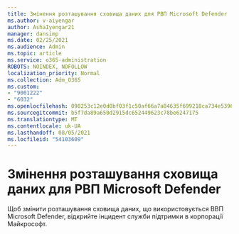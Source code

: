 ```yaml
---
title: Змінення розташування сховища даних для РВП Microsoft Defender
ms.author: v-aiyengar
author: AshaIyengar21
manager: dansimp
ms.date: 02/25/2021
ms.audience: Admin
ms.topic: article
ms.service: o365-administration
ROBOTS: NOINDEX, NOFOLLOW
localization_priority: Normal
ms.collection: Adm_O365
ms.custom:
- "9001222"
- "6032"
ms.openlocfilehash: 098253c12e0d0bf03f1c50af66a7a84635f699218ca734e53965bcfd55edb930
ms.sourcegitcommit: b5f7da89a650d2915dc652449623c78be6247175
ms.translationtype: MT
ms.contentlocale: uk-UA
ms.lasthandoff: 08/05/2021
ms.locfileid: "54103609"
---
```

# <a name="change-data-storage-location-for-microsoft-defender-atp"></a>Змінення розташування сховища даних для РВП Microsoft Defender

Щоб змінити розташування сховища даних, що використовується ВВП Microsoft Defender, відкрийте інцидент служби підтримки в корпорації Майкрософт.
